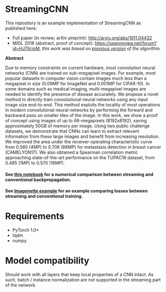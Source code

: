 # StreamingCNN
This repository is an example implementation of StreamingCNN as published here: 

- Full paper (in review; arXiv preprint): http://arxiv.org/abs/1911.04432
- MIDL 2018 (abstract, proof of concept): https://openreview.net/forum?id=HJ7lIcjoM, _this work was based on [previous version](https://github.com/DIAGNijmegen/StreamingCNN/tree/befcb63e86d44730b9180a1db81427941e95b653) of the algorithm._

**Abstract**

Due to memory constraints on current hardware, most convolution neural networks (CNN) are trained on sub-megapixel images. For example, most popular datasets in computer vision contain images much less than a megapixel in size (0.09MP for ImageNet and 0.001MP for CIFAR-10). In some domains such as medical imaging, multi-megapixel images are needed to identify the presence of disease accurately. We propose a novel method to directly train convolutional neural networks using any input image size end-to-end. This method exploits the locality of most operations in modern convolutional neural networks by performing the forward and backward pass on smaller tiles of the image. In this work, we show a proof of concept using images of up to 66-megapixels (8192x8192), saving approximately 50GB of memory per image. Using two public challenge datasets, we demonstrate that CNNs can learn to extract relevant information from these large images and benefit from increasing resolution. We improved the area under the receiver-operating characteristic curve from 0.580 (4MP) to 0.706 (66MP) for metastasis detection in breast cancer (CAMELYON17). We also obtained a Spearman correlation metric approaching state-of-the-art performance on the TUPAC16 dataset, from 0.485 (1MP) to 0.570 (16MP).

#### See [this notebook](https://github.com/DIAGNijmegen/StreamingCNN/blob/master/sCNN%20numerical%20comparison.ipynb) for a numerical comparison between streaming and conventional backpropagation.
#### See [Imagenette example](https://github.com/DIAGNijmegen/StreamingCNN/blob/master/sCNN%20numerical%20comparison.ipynb) for an example comparing losses between streaming and conventional training.

# Requirements
  - PyTorch 1.0+
  - tqdm
  - numpy
  
# Model compatibility
Should work with all layers that keep local properties of a CNN intact. As such, batch / instance normalization are not supported in the streaming part of the network.
